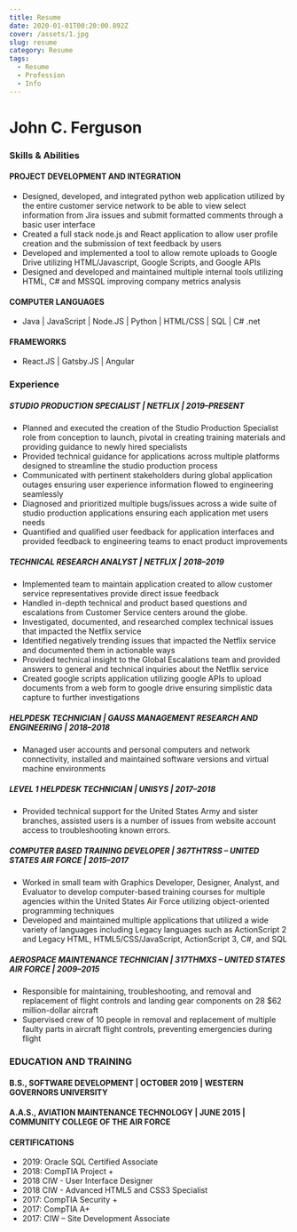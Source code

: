 ```yaml
---
title: Resume
date: 2020-01-01T00:20:00.892Z
cover: /assets/1.jpg
slug: resume
category: Resume
tags:
  - Resume
  - Profession
  - Info
---
```

# **John C. Ferguson**

### Skills & Abilities

#### PROJECT DEVELOPMENT AND INTEGRATION

* Designed, developed, and integrated python web application utilized by the entire customer service network to be able to view select information from Jira issues and submit formatted comments through a basic user interface
* Created a full stack node.js and React application to allow user profile creation and the submission of text feedback by users
* Developed and implemented a tool to allow remote uploads to Google Drive utilizing HTML/Javascript, Google Scripts, and Google APIs
* Designed and developed and maintained multiple internal tools utilizing HTML, C# and MSSQL improving company metrics analysis

#### COMPUTER LANGUAGES

* Java | JavaScript | Node.JS | Python | HTML/CSS | SQL | C# .net

#### FRAMEWORKS
* React.JS | Gatsby.JS | Angular

### Experience

##### STUDIO PRODUCTION SPECIALIST | NETFLIX | 2019–PRESENT

* Planned and executed the creation of the Studio Production Specialist role from conception to launch, pivotal in creating training materials and providing guidance to newly hired specialists
* Provided technical guidance for applications across multiple platforms designed to streamline the studio production process
* Communicated with pertinent stakeholders during global application outages ensuring user experience information flowed to engineering seamlessly
* Diagnosed and prioritized multiple bugs/issues across a wide suite of studio production applications ensuring each application met users needs
* Quantified and qualified user feedback for application interfaces and provided feedback to engineering teams to enact product improvements

##### TECHNICAL RESEARCH ANALYST | NETFLIX | 2018–2019

* Implemented team to maintain application created to allow customer service representatives provide direct issue feedback
* Handled in-depth technical and product based questions and escalations from Customer Service centers around the globe.
* Investigated, documented, and researched complex technical issues that impacted the Netflix service
* Identified negatively trending issues that impacted the Netflix service and documented them in actionable ways
* Provided technical insight to the Global Escalations team and provided answers to general and technical inquiries about the Netflix service
* Created google scripts application utilizing google APIs to upload documents from a web form to google drive ensuring simplistic data capture to further investigations

##### HELPDESK TECHNICIAN | GAUSS MANAGEMENT RESEARCH AND ENGINEERING | 2018–2018

* Managed user accounts and personal computers and network connectivity, installed and maintained software versions and virtual machine environments

##### LEVEL 1 HELPDESK TECHNICIAN | UNISYS | 2017–2018

* Provided technical support for the United States Army and sister branches, assisted users is a number of issues from website account access to troubleshooting known errors.

##### COMPUTER BASED TRAINING DEVELOPER | 367THTRSS – UNITED STATES AIR FORCE | 2015–2017

* Worked in small team with Graphics Developer, Designer, Analyst, and Evaluator to develop computer-based training courses for multiple agencies within the United States Air Force utilizing object-oriented programming techniques
* Developed and maintained multiple applications that utilized a wide variety of languages including Legacy languages such as ActionScript 2 and Legacy HTML, HTML5/CSS/JavaScript, ActionScript 3, C#, and SQL

##### AEROSPACE MAINTENANCE TECHNICIAN | 317THMXS – UNITED STATES AIR FORCE | 2009–2015

* Responsible for maintaining, troubleshooting, and removal and replacement of flight controls and landing gear components on 28 $62 million-dollar aircraft
* Supervised crew of 10 people in removal and replacement of multiple faulty parts in aircraft flight controls, preventing emergencies during flight

### EDUCATION AND TRAINING

#### B.S., SOFTWARE DEVELOPMENT | OCTOBER 2019 | WESTERN GOVERNORS UNIVERSITY

#### A.A.S., AVIATION MAINTENANCE TECHNOLOGY | JUNE 2015 | COMMUNITY COLLEGE OF THE AIR FORCE

#### CERTIFICATIONS

* 2019: Oracle SQL Certified Associate
* 2018: CompTIA Project +
* 2018 CIW - User Interface Designer
* 2018 CIW - Advanced HTML5 and CSS3 Specialist
* 2017: CompTIA Security +
* 2017: CompTIA A+
* 2017: CIW – Site Development Associate
